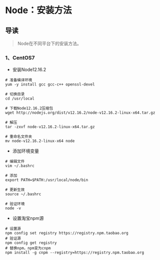 # Node：安装方法

## 导读

> Node在不同平台下的安装方法。

### 1、CentOS7

- 安装Node12.16.2

```shell
# 准备编译环境
yum -y install gcc gcc-c++ openssl-devel

# 切换目录
cd /usr/local

# 下载Node12.16.2压缩包
wget http://nodejs.org/dist/v12.16.2/node-v12.16.2-linux-x64.tar.gz

# 解压
tar -zxvf node-v12.16.2-linux-x64.tar.gz

# 重命名文件夹
mv node-v12.16.2-linux-x64 node
```

- 添加环境变量

```shell
# 编辑文件
vim ~/.bashrc

# 添加
export PATH=$PATH:/usr/local/node/bin

# 更新生效
source ~/.bashrc

# 验证环境
node -v
```

- 设置淘宝npm源

```shell
# 设置源
npm config set registry https://registry.npm.taobao.org
# 验证源
npm config get registry
# 替换npm，npm变为cnpm
npm install -g cnpm --registry=https://registry.npm.taobao.org
```
